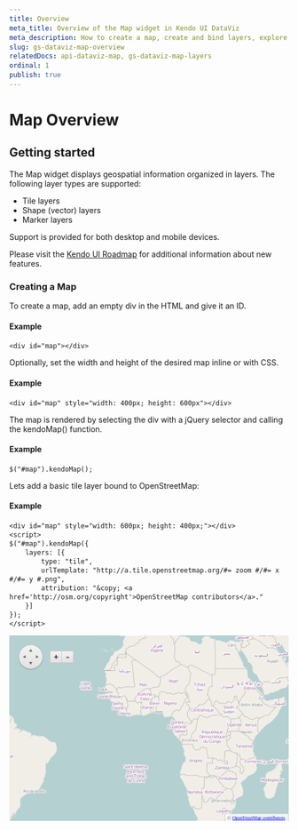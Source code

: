```yaml
---
title: Overview
meta_title: Overview of the Map widget in Kendo UI DataViz
meta_description: How to create a map, create and bind layers, explore the quick overview of Map widget major features.
slug: gs-dataviz-map-overview
relatedDocs: api-dataviz-map, gs-dataviz-map-layers
ordinal: 1
publish: true
---
```


# Map Overview

## Getting started

The Map widget displays geospatial information organized in layers.
The following layer types are supported:

* Tile layers
* Shape (vector) layers
* Marker layers

Support is provided for both desktop and mobile devices.

Please visit the [Kendo UI Roadmap](http://www.telerik.com/support/whats-new/kendo-ui-dataviz/roadmap)
for additional information about new features.

### Creating a Map

To create a map, add an empty div in the HTML and give it an ID.

#### Example

    <div id="map"></div>

Optionally, set the width and height of the desired map inline or with CSS.

#### Example

    <div id="map" style="width: 400px; height: 600px"></div>

The map is rendered by selecting the div with a jQuery selector and calling the kendoMap() function.

#### Example

    $("#map").kendoMap();

Lets add a basic tile layer bound to OpenStreetMap:

#### Example

    <div id="map" style="width: 600px; height: 400px;"></div>
    <script>
    $("#map").kendoMap({
        layers: [{
            type: "tile",
            urlTemplate: "http://a.tile.openstreetmap.org/#= zoom #/#= x #/#= y #.png",
            attribution: "&copy; <a href='http://osm.org/copyright'>OpenStreetMap contributors</a>."
        }]
    });
    </script>

![Basic map](/getting-started/dataviz/map/images/map-basic.png)

